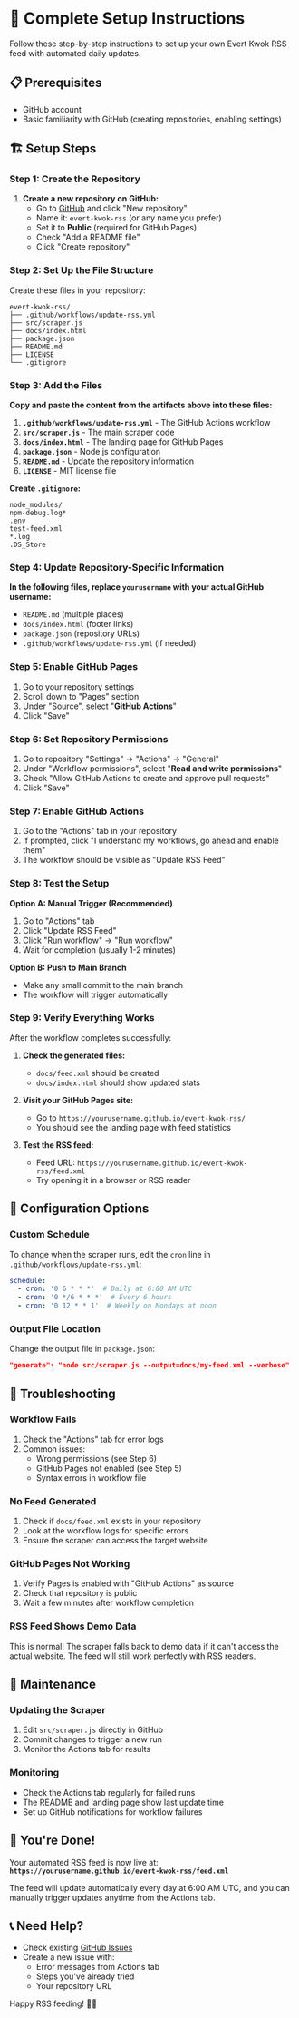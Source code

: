 # 🚀 Complete Setup Instructions

Follow these step-by-step instructions to set up your own Evert Kwok RSS feed with automated daily updates.

## 📋 Prerequisites

- GitHub account
- Basic familiarity with GitHub (creating repositories, enabling settings)

## 🏗️ Setup Steps

### Step 1: Create the Repository

1. **Create a new repository on GitHub:**
   - Go to [GitHub](https://github.com) and click "New repository"
   - Name it: `evert-kwok-rss` (or any name you prefer)
   - Set it to **Public** (required for GitHub Pages)
   - Check "Add a README file"
   - Click "Create repository"

### Step 2: Set Up the File Structure

Create these files in your repository:

```
evert-kwok-rss/
├── .github/workflows/update-rss.yml
├── src/scraper.js
├── docs/index.html
├── package.json
├── README.md
├── LICENSE
└── .gitignore
```

### Step 3: Add the Files

**Copy and paste the content from the artifacts above into these files:**

1. **`.github/workflows/update-rss.yml`** - The GitHub Actions workflow
2. **`src/scraper.js`** - The main scraper code
3. **`docs/index.html`** - The landing page for GitHub Pages
4. **`package.json`** - Node.js configuration
5. **`README.md`** - Update the repository information
6. **`LICENSE`** - MIT license file

**Create `.gitignore`:**
```
node_modules/
npm-debug.log*
.env
test-feed.xml
*.log
.DS_Store
```

### Step 4: Update Repository-Specific Information

**In the following files, replace `yourusername` with your actual GitHub username:**

- `README.md` (multiple places)
- `docs/index.html` (footer links)
- `package.json` (repository URLs)
- `.github/workflows/update-rss.yml` (if needed)

### Step 5: Enable GitHub Pages

1. Go to your repository settings
2. Scroll down to "Pages" section
3. Under "Source", select "**GitHub Actions**"
4. Click "Save"

### Step 6: Set Repository Permissions

1. Go to repository "Settings" → "Actions" → "General"
2. Under "Workflow permissions", select "**Read and write permissions**"
3. Check "Allow GitHub Actions to create and approve pull requests"
4. Click "Save"

### Step 7: Enable GitHub Actions

1. Go to the "Actions" tab in your repository
2. If prompted, click "I understand my workflows, go ahead and enable them"
3. The workflow should be visible as "Update RSS Feed"

### Step 8: Test the Setup

**Option A: Manual Trigger (Recommended)**
1. Go to "Actions" tab
2. Click "Update RSS Feed"
3. Click "Run workflow" → "Run workflow"
4. Wait for completion (usually 1-2 minutes)

**Option B: Push to Main Branch**
- Make any small commit to the main branch
- The workflow will trigger automatically

### Step 9: Verify Everything Works

After the workflow completes successfully:

1. **Check the generated files:**
   - `docs/feed.xml` should be created
   - `docs/index.html` should show updated stats

2. **Visit your GitHub Pages site:**
   - Go to `https://yourusername.github.io/evert-kwok-rss/`
   - You should see the landing page with feed statistics

3. **Test the RSS feed:**
   - Feed URL: `https://yourusername.github.io/evert-kwok-rss/feed.xml`
   - Try opening it in a browser or RSS reader

## 🔧 Configuration Options

### Custom Schedule

To change when the scraper runs, edit the `cron` line in `.github/workflows/update-rss.yml`:

```yaml
schedule:
  - cron: '0 6 * * *'  # Daily at 6:00 AM UTC
  - cron: '0 */6 * * *'  # Every 6 hours
  - cron: '0 12 * * 1'  # Weekly on Mondays at noon
```

### Output File Location

Change the output file in `package.json`:
```json
"generate": "node src/scraper.js --output=docs/my-feed.xml --verbose"
```

## 🐛 Troubleshooting

### Workflow Fails

1. Check the "Actions" tab for error logs
2. Common issues:
   - Wrong permissions (see Step 6)
   - GitHub Pages not enabled (see Step 5)
   - Syntax errors in workflow file

### No Feed Generated

1. Check if `docs/feed.xml` exists in your repository
2. Look at the workflow logs for specific errors
3. Ensure the scraper can access the target website

### GitHub Pages Not Working

1. Verify Pages is enabled with "GitHub Actions" as source
2. Check that repository is public
3. Wait a few minutes after workflow completion

### RSS Feed Shows Demo Data

This is normal! The scraper falls back to demo data if it can't access the actual website. The feed will still work perfectly with RSS readers.

## 🔄 Maintenance

### Updating the Scraper

1. Edit `src/scraper.js` directly in GitHub
2. Commit changes to trigger a new run
3. Monitor the Actions tab for results

### Monitoring

- Check the Actions tab regularly for failed runs
- The README and landing page show last update time
- Set up GitHub notifications for workflow failures

## 🎉 You're Done!

Your automated RSS feed is now live at:
**`https://yourusername.github.io/evert-kwok-rss/feed.xml`**

The feed will update automatically every day at 6:00 AM UTC, and you can manually trigger updates anytime from the Actions tab.

## 📞 Need Help?

- Check existing [GitHub Issues](https://github.com/yourusername/evert-kwok-rss/issues)
- Create a new issue with:
  - Error messages from Actions tab
  - Steps you've already tried
  - Your repository URL

Happy RSS feeding! 🎨📡
